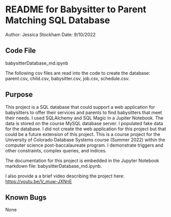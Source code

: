 # README for Babysitter to Parent Matching SQL Database

Author: Jessica Stockham
Date: 9/10/2022

## Code File
babysitterDatabase_md.ipynb

The following csv files are read into the code to create the database: parent.csv, child.csv, babysitter.csv, job.csv, schedule.csv.

## Purpose
This project is a SQL database that could support a web application for babysitters to offer their services and parents to find babysitters that meet their needs. I used SQLAlchemy and SQL Magic in a Jupiter Notebook. The data is stored on the course MySQL database server. I populated fake data for the database. I did not create the web application for this project but that could be a future extension of this project. This is a course project for the University of Colorado Database Systems course (Summer 2022) within the computer science post-baccalaureate program. I demonstrate triggers and other constraints, complex queries, and indices.

The documentation for this project is embedded in the Jupyter Notebook markdown file: babysitterDatabase_md.ipynb. 

I also provide a a brief video describing the project here: 
https://youtu.be/V_muw-JXNnE


## Known Bugs
None
